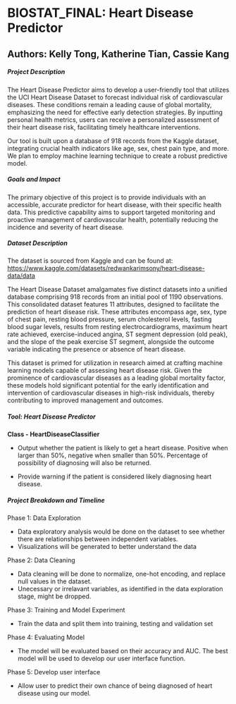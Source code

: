 # BIOSTAT_FINAL: Heart Disease Predictor

## Authors: Kelly Tong, Katherine Tian, Cassie Kang

##### Project Description

The Heart Disease Predictor aims to develop a user-friendly tool that utilizes the UCI Heart Disease Dataset to forecast individual risk of cardiovascular diseases. These conditions remain a leading cause of global mortality, emphasizing the need for effective early detection strategies. By inputting personal health metrics, users can receive a personalized assessment of their heart disease risk, facilitating timely healthcare interventions.

Our tool is built upon a database of 918 records from the Kaggle dataset, integrating crucial health indicators like age, sex, chest pain type, and more. We plan to employ machine learning technique to create a robust predictive model.

##### Goals and Impact
The primary objective of this project is to provide individuals with an accessible, accurate predictor for heart disease, with their specific health data. This predictive capability aims to support targeted monitoring and proactive management of cardiovascular health, potentially reducing the incidence and severity of heart disease.

##### Dataset Description

The dataset is sourced from Kaggle and can be found at: https://www.kaggle.com/datasets/redwankarimsony/heart-disease-data/data

The Heart Disease Dataset amalgamates five distinct datasets into a unified database comprising 918 records from an initial pool of 1190 observations. This consolidated dataset features 11 attributes, designed to facilitate the prediction of heart disease risk. These attributes encompass age, sex, type of chest pain, resting blood pressure, serum cholesterol levels, fasting blood sugar levels, results from resting electrocardiograms, maximum heart rate achieved, exercise-induced angina, ST segment depression (old peak), and the slope of the peak exercise ST segment, alongside the outcome variable indicating the presence or absence of heart disease.

This dataset is primed for utilization in research aimed at crafting machine learning models capable of assessing heart disease risk. Given the prominence of cardiovascular diseases as a leading global mortality factor, these models hold significant potential for the early identification and intervention of cardiovascular diseases in high-risk individuals, thereby contributing to improved management and outcomes.

##### Tool: Heart Disease Predictor

**Class - HeartDiseaseClassifier**

- Output whether the patient is likely to get a heart disease. Positive when larger than 50%, negative when smaller than 50%. Percentage of possibility of diagnosing will also be returned. 
  
- Provide warning if the patient is considered likely diagnosing heart disease. 

##### Project Breakdown and Timeline
Phase 1: Data Exploration
  - Data exploratory analysis would be done on the dataset to see whether there are relationships between independent variables.
  - Visualizations will be generated to better understand the data

Phase 2: Data Cleaning 
- Data cleaning will be done to normalize, one-hot encoding, and replace null values in the dataset.
- Unecessary or irrelavant variables, as identified in the data exploration stage, might be dropped.

Phase 3: Training and Model Experiment 
- Train the data and split them into training, testing and validation set

Phase 4: Evaluating Model 
- The model will be evaluated based on their accuracy and AUC. The best model will be used to develop our user interface function. 
  
Phase 5: Develop user interface
- Allow user to predict their own chance of being diagnosed of heart disease using our model.
